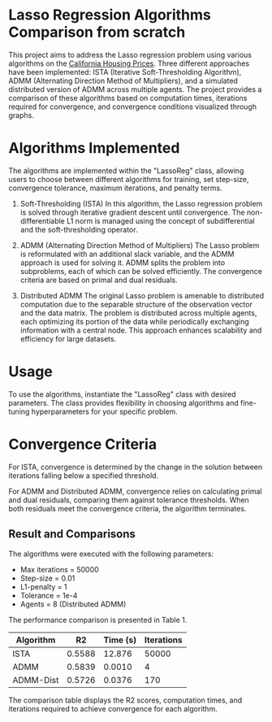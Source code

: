 # Lasso Regression Algorithms Comparison from scratch
This project aims to address the Lasso regression problem using various algorithms on the [California Housing Prices](https://www.kaggle.com/datasets/mirichoi0218/insurance). Three different approaches have been implemented: ISTA (Iterative Soft-Thresholding Algorithm), ADMM (Alternating Direction Method of Multipliers), and a simulated distributed version of ADMM across multiple agents. The project provides a comparison of these algorithms based on computation times, iterations required for convergence, and convergence conditions visualized through graphs.

# Algorithms Implemented
The algorithms are implemented within the "LassoReg" class, allowing users to choose between different algorithms for training, set step-size, convergence tolerance, maximum iterations, and penalty terms.

1. Soft-Thresholding (ISTA)
In this algorithm, the Lasso regression problem is solved through iterative gradient descent until convergence. The non-differentiable L1 norm is managed using the concept of subdifferential and the soft-thresholding operator.

2. ADMM (Alternating Direction Method of Multipliers)
The Lasso problem is reformulated with an additional slack variable, and the ADMM approach is used for solving it. ADMM splits the problem into subproblems, each of which can be solved efficiently. The convergence criteria are based on primal and dual residuals.

3. Distributed ADMM
The original Lasso problem is amenable to distributed computation due to the separable structure of the observation vector and the data matrix. The problem is distributed across multiple agents, each optimizing its portion of the data while periodically exchanging information with a central node. This approach enhances scalability and efficiency for large datasets.

# Usage
To use the algorithms, instantiate the "LassoReg" class with desired parameters. The class provides flexibility in choosing algorithms and fine-tuning hyperparameters for your specific problem.

# Convergence Criteria
For ISTA, convergence is determined by the change in the solution between iterations falling below a specified threshold.

For ADMM and Distributed ADMM, convergence relies on calculating primal and dual residuals, comparing them against tolerance thresholds. When both residuals meet the convergence criteria, the algorithm terminates.

## Result and Comparisons

The algorithms were executed with the following parameters:
- Max iterations = 50000
- Step-size = 0.01
- L1-penalty = 1
- Tolerance = 1e-4
- Agents = 8 (Distributed ADMM)

The performance comparison is presented in Table 1.

| Algorithm  | R2     | Time (s) | Iterations |
|------------|--------|----------|------------|
| ISTA       | 0.5588 | 12.876   | 50000      |
| ADMM       | 0.5839 | 0.0010   | 4          |
| ADMM-Dist  | 0.5726 | 0.0376   | 170        |

The comparison table displays the R2 scores, computation times, and iterations required to achieve convergence for each algorithm.
